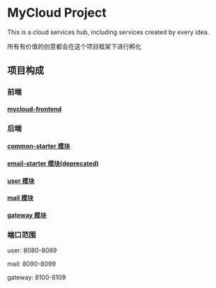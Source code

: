 # MyCloud Project 

This is a cloud services hub, including services created by every idea.

所有有价值的创意都会在这个项目框架下进行孵化

## 项目构成

### 前端

#### [mycloud-frontend](https://github.com/lookoutldz/mycloud-frontend)

### 后端

#### [common-starter 模块](./common-starter/README.md)
#### [email-starter 模块(deprecated)](./email-starter/README.md)
#### [user 模块](./user/README.md)
#### [mail 模块](./mail/README.md)
#### [gateway 模块](./gateway/README.md)

### 端口范围

user: 8080-8089

mail: 8090-8099

gateway: 8100-8109

